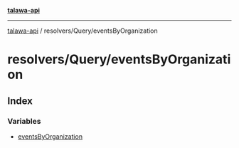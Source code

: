 [**talawa-api**](../../../README.md)

***

[talawa-api](../../../modules.md) / resolvers/Query/eventsByOrganization

# resolvers/Query/eventsByOrganization

## Index

### Variables

- [eventsByOrganization](variables/eventsByOrganization.md)
